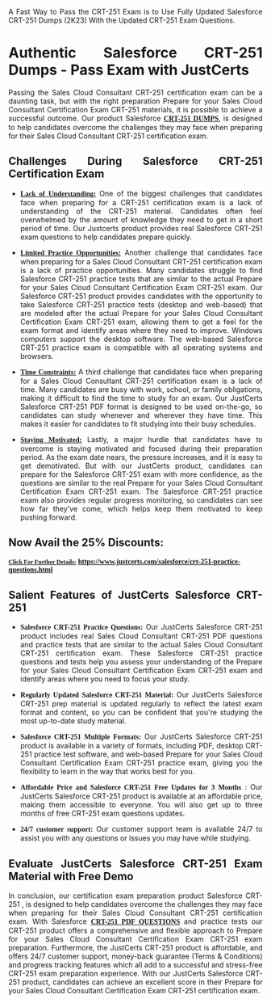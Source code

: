 <p dir="auto" style="text-align: justify;">A Fast Way to Pass the CRT-251 Exam is to Use Fully Updated Salesforce CRT-251 Dumps (2K23) With the Updated CRT-251 Exam Questions.</p>

<h1 style="text-align: justify;"><strong>Authentic Salesforce CRT-251 Dumps - Pass Exam with JustCerts</strong></h1>

<p style="text-align: justify;">Passing the Sales Cloud Consultant CRT-251 certification exam can be a daunting task, but with the right preparation Prepare for your Sales Cloud Consultant Certification Exam CRT-251 materials, it is possible to achieve a successful outcome. Our product Salesforce <strong><a href="https://www.justcerts.com/salesforce/crt-251-practice-questions.html"><span style="font-family:Georgia,serif;"><u>CRT-251 DUMPS</u></span></a></strong>, is designed to help candidates overcome the challenges they may face when preparing for their Sales Cloud Consultant CRT-251 certification exam.</p>

<h2 style="text-align: justify;"><strong>Challenges During Salesforce CRT-251 Certification Exam</strong></h2>

<ul>
	<li style="text-align: justify;"><u><span style="font-family:Georgia,serif;"><strong>Lack of Understanding:</strong></span></u> One of the biggest challenges that candidates face when preparing for a CRT-251 certification exam is a lack of understanding of the CRT-251 material. Candidates often feel overwhelmed by the amount of knowledge they need to get in a short period of time. Our Justcerts product provides real Salesforce CRT-251 exam questions to help candidates prepare quickly.</li>
</ul>

<ul>
	<li style="text-align: justify;"><u><span style="font-family:Georgia,serif;"><strong>Limited Practice Opportunities:</strong></span></u> Another challenge that candidates face when preparing for a Sales Cloud Consultant CRT-251 certification exam is a lack of practice opportunities. Many candidates struggle to find Salesforce CRT-251 practice tests that are similar to the actual Prepare for your Sales Cloud Consultant Certification Exam CRT-251 exam. Our Salesforce CRT-251 product provides candidates with the opportunity to take Salesforce CRT-251 practice tests (desktop and web-based) that are modeled after the actual Prepare for your Sales Cloud Consultant Certification Exam CRT-251 exam, allowing them to get a feel for the exam format and identify areas where they need to improve. Windows computers support the desktop software. The web-based Salesforce CRT-251 practice exam is compatible with all operating systems and browsers.</li>
</ul>

<ul>
	<li style="text-align: justify;"><u><span style="font-family:Georgia,serif;"><strong>Time Constraints:</strong></span></u> A third challenge that candidates face when preparing for a Sales Cloud Consultant CRT-251 certification exam is a lack of time. Many candidates are busy with work, school, or family obligations, making it difficult to find the time to study for an exam. Our JustCerts Salesforce CRT-251 PDF format is designed to be used on-the-go, so candidates can study whenever and wherever they have time. This makes it easier for candidates to fit studying into their busy schedules.</li>
</ul>

<ul>
	<li style="text-align: justify;"><u><span style="font-family:Georgia,serif;"><strong>Staying Motivated:</strong></span></u> Lastly, a major hurdle that candidates have to overcome is staying motivated and focused during their preparation period. As the exam date nears, the pressure increases, and it is easy to get demotivated. But with our JustCerts product, candidates can prepare for the Salesforce CRT-251 exam with more confidence, as the questions are similar to the real Prepare for your Sales Cloud Consultant Certification Exam CRT-251 exam. The Salesforce CRT-251 practice exam also provides regular progress monitoring, so candidates can see how far they've come, which helps keep them motivated to keep pushing forward.</li>
</ul>

<h2 style="text-align: justify;"><strong>Now Avail the 25% Discounts:</strong></h2>

<p><span style="font-size:12px;"><u><span style="font-family:Georgia,serif;"><strong>Click For Further Details:</strong></span></u></span><span style="font-size:14px;"><span style="font-family:Georgia,serif;"><strong> <a href="https://www.justcerts.com/salesforce/crt-251-practice-questions.html">https://www.justcerts.com/salesforce/crt-251-practice-questions.html</a></strong></span></span></p>

<h2 style="text-align: justify;"><strong>Salient Features of JustCerts Salesforce CRT-251</strong></h2>

<ul>
	<li style="text-align: justify;"><span style="font-family:Georgia,serif;"><strong>Salesforce CRT-251 Practice Questions:</strong></span> Our JustCerts Salesforce CRT-251 product includes real Sales Cloud Consultant CRT-251 PDF questions and practice tests that are similar to the actual Sales Cloud Consultant CRT-251 certification exam. These Salesforce CRT-251 practice questions and tests help you assess your understanding of the Prepare for your Sales Cloud Consultant Certification Exam CRT-251 exam and identify areas where you need to focus your study.</li>
</ul>

<ul>
	<li style="text-align: justify;"><span style="font-family:Georgia,serif;"><strong>Regularly Updated Salesforce CRT-251 Material:</strong></span> Our JustCerts Salesforce CRT-251 prep material is updated regularly to reflect the latest exam format and content, so you can be confident that you're studying the most up-to-date study material.</li>
</ul>

<ul>
	<li style="text-align: justify;"><span style="font-family:Georgia,serif;"><strong>Salesforce CRT-251 Multiple Formats:</strong></span> Our JustCerts Salesforce CRT-251 product is available in a variety of formats, including PDF, desktop CRT-251 practice test software, and web-based Prepare for your Sales Cloud Consultant Certification Exam CRT-251 practice exam, giving you the flexibility to learn in the way that works best for you.</li>
</ul>

<ul>
	<li style="text-align: justify;"><span style="font-family:Georgia,serif;"><strong>Affordable Price and Salesforce CRT-251 Free Updates for 3 Months</strong></span> : Our JustCerts Salesforce CRT-251 product is available at an affordable price, making them accessible to everyone. You will also get up to three months of free CRT-251 exam questions updates.</li>
</ul>

<ul>
	<li style="text-align: justify;"><span style="font-family:Georgia,serif;"><strong>24/7 customer support:</strong></span> Our customer support team is available 24/7 to assist you with any questions or issues you may have while studying.</li>
</ul>

<h2 style="text-align: justify;"><strong>Evaluate JustCerts Salesforce CRT-251 Exam Material with Free Demo</strong></h2>

<p style="text-align: justify;">In conclusion, our certification exam preparation product Salesforce CRT-251 , is designed to help candidates overcome the challenges they may face when preparing for their Sales Cloud Consultant CRT-251 certification exam. With Salesforce <a href="https://www.justcerts.com/salesforce/crt-251-practice-questions.html"><u><strong><span style="font-family:Georgia,serif;">CRT-251 PDF QUESTIONS</span></strong></u></a> and practice tests our CRT-251 product offers a comprehensive and flexible approach to Prepare for your Sales Cloud Consultant Certification Exam CRT-251 exam preparation. Furthermore, the JustCerts CRT-251 product is affordable, and offers 24/7 customer support, money-back guarantee (Terms & Conditions) and progress tracking features which all add to a successful and stress-free CRT-251 exam preparation experience. With our JustCerts Salesforce CRT-251 product, candidates can achieve an excellent score in their Prepare for your Sales Cloud Consultant Certification Exam CRT-251 certification exam.</p>
